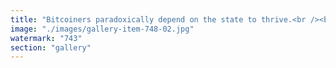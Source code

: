 ```yaml
---
title: "Bitcoiners paradoxically depend on the state to thrive.<br /><br />Their whole thesis is that governments will eventually destroy their own fiat currencies through excessive money printing. But for Bitcoin to benefit from this, the state must still be strong enough to hold society together, run infrastructure, and keep markets functioning — all while inflating away the value of money.<br /><br />Bitcoiners need a powerful state... just one that’s bad at managing its currency. They rely on fiat failure to make their Bitcoin bags go up. In the meantime, they buy goods and services from the very fiat-based system they claim to reject — often at the expense of the working class stuck in fiat.<br /><br />This is not independence. It’s a bet on slow collapse.<br /><br />Ethereans, by contrast, don’t care.<br /><br />On Ethereum, governments have no special rights. A smart contract treats a government wallet exactly the same as it treats you or me. Ethereum doesn’t need fiat to collapse. It doesn't care who prints what. It just builds.<br /><br />It’s not about waiting for the world to fail — it’s about creating a parallel system with new rules, where sovereignty is personal and power is optional.<br /><br />Bitcoiners hedge against the world. Ethereans build a new one.<br /><br />Which side of that future are you on?<br /><br />https://lnkd.in/edxNG-4m"
image: "./images/gallery-item-748-02.jpg"
watermark: "743"
section: "gallery"
---
```

